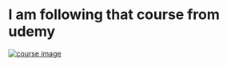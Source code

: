 # I am following that course from udemy 
<a target="_blank" rel="noopener noreferrer nofollow" href="https://www.udemy.com/course/master-web-forms/learn/lecture/22176482#overview">
<img src="img/Capture d&apos;écran 2023-07-20 071136.png" alt="course image">
</a>